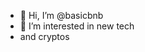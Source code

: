 - 👋 Hi, I’m @basicbnb
- 👀 I’m interested in new tech
- and cryptos

<!---
basicbnb/basicbnb is a ✨ special ✨ repository because its `README.md` (this file) appears on your GitHub profile.
You can click the Preview link to take a look at your changes.
--->
